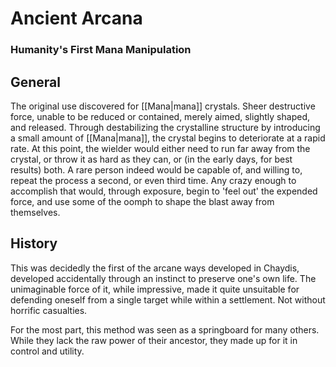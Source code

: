# Ancient Arcana
### Humanity's First Mana Manipulation

## General

The original use discovered for [[Mana|mana]] crystals.
Sheer destructive force, unable to be reduced or contained, merely aimed, slightly shaped, and released.
Through destabilizing the crystalline structure by introducing a small amount of [[Mana|mana]], the crystal begins to deteriorate at a rapid rate.
At this point, the wielder would either need to run far away from the crystal, or throw it as hard as they can, or (in the early days, for best results) both.
A rare person indeed would be capable of, and willing to, repeat the process a second, or even third time.
Any crazy enough to accomplish that would, through exposure, begin to 'feel out' the expended force, and use some of the oomph to shape the blast away from themselves.

## History

This was decidedly the first of the arcane ways developed in Chaydis, developed accidentally through an instinct to preserve one's own life.
The unimaginable force of it, while impressive, made it quite unsuitable for defending oneself from a single target while within a settlement.
Not without horrific casualties.

For the most part, this method was seen as a springboard for many others.
While they lack the raw power of their ancestor, they made up for it in control and utility.